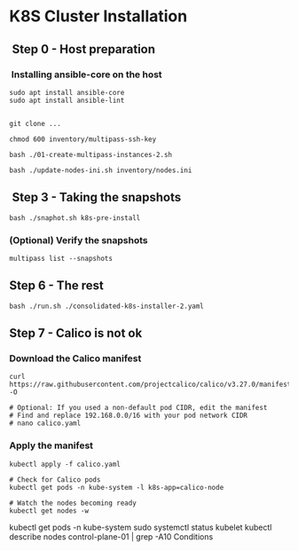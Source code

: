 # K8S Cluster Installation

##  Step 0 - Host preparation

###  Installing ansible-core on the host

```shell
sudo apt install ansible-core
sudo apt install ansible-lint


```

```shell
git clone ...

```

```shell
chmod 600 inventory/multipass-ssh-key

```

```shell
bash ./01-create-multipass-instances-2.sh

```

```shell
bash ./update-nodes-ini.sh inventory/nodes.ini
```

##  Step 3 - Taking the snapshots

```shell
bash ./snaphot.sh k8s-pre-install
```

### (Optional) Verify the snapshots

```shell
multipass list --snapshots

```

## Step 6 - The rest

```shell
bash ./run.sh ./consolidated-k8s-installer-2.yaml

```

## Step 7 - Calico is not ok

### Download the Calico manifest

```shell
curl https://raw.githubusercontent.com/projectcalico/calico/v3.27.0/manifests/calico.yaml -O

```

```shell
# Optional: If you used a non-default pod CIDR, edit the manifest
# Find and replace 192.168.0.0/16 with your pod network CIDR
# nano calico.yaml
```

### Apply the manifest

```shell
kubectl apply -f calico.yaml
```

```shell
# Check for Calico pods
kubectl get pods -n kube-system -l k8s-app=calico-node

# Watch the nodes becoming ready
kubectl get nodes -w
```

kubectl get pods -n kube-system
sudo systemctl status kubelet
kubectl describe nodes control-plane-01 | grep -A10 Conditions
